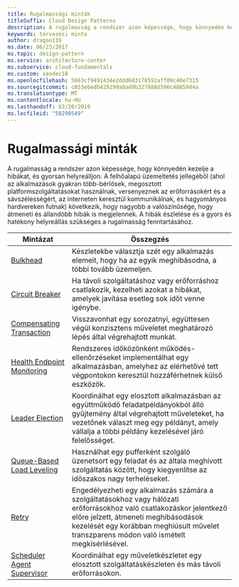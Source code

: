 ```yaml
---
title: Rugalmassági minták
titleSuffix: Cloud Design Patterns
description: A rugalmasság a rendszer azon képessége, hogy könnyedén kezelje a hibákat, és gyorsan helyreálljon. A felhőalapú üzemeltetés jellegéből (ahol az alkalmazások gyakran több-bérlősek, megosztott platformszolgáltatásokat használnak, versenyeznek az erőforrásokért és a sávszélességért, az interneten keresztül kommunikálnak, és hagyományos hardvereken futnak) következik, hogy nagyobb a valószínűsége, hogy átmeneti és állandóbb hibák is megjelennek. A hibák észlelése és a gyors és hatékony helyreállás szükséges a rugalmasság fenntartásához.
keywords: tervezési minta
author: dragon119
ms.date: 06/23/2017
ms.topic: design-pattern
ms.service: architecture-center
ms.subservice: cloud-fundamentals
ms.custom: seodec18
ms.openlocfilehash: 5863cf9491434e2ddd683178591aff09c40e7315
ms.sourcegitcommit: c053e6edb429299a0ad9b327888d596c48859d4a
ms.translationtype: MT
ms.contentlocale: hu-HU
ms.lasthandoff: 03/20/2019
ms.locfileid: "58299549"
---
```

# <a name="resiliency-patterns"></a>Rugalmassági minták

A rugalmasság a rendszer azon képessége, hogy könnyedén kezelje a hibákat, és gyorsan helyreálljon. A felhőalapú üzemeltetés jellegéből (ahol az alkalmazások gyakran több-bérlősek, megosztott platformszolgáltatásokat használnak, versenyeznek az erőforrásokért és a sávszélességért, az interneten keresztül kommunikálnak, és hagyományos hardvereken futnak) következik, hogy nagyobb a valószínűsége, hogy átmeneti és állandóbb hibák is megjelennek. A hibák észlelése és a gyors és hatékony helyreállás szükséges a rugalmasság fenntartásához.

|                            Mintázat                             |                                                                                                      Összegzés                                                                                                       |
|----------------------------------------------------------------|--------------------------------------------------------------------------------------------------------------------------------------------------------------------------------------------------------------------|
|                   [Bulkhead](../bulkhead.md)                   |                                                     Készletekbe választja szét egy alkalmazás elemeit, hogy ha az egyik meghibásodna, a többi tovább üzemeljen.                                                      |
|            [Circuit Breaker](../circuit-breaker.md)            |                                                  Ha távoli szolgáltatáshoz vagy erőforráshoz csatlakozik, kezelheti azokat a hibákat, amelyek javítása esetleg sok időt venne igénybe.                                                   |
|   [Compensating Transaction](../compensating-transaction.md)   |                                                      Visszavonhat egy sorozatnyi, együttesen végül konzisztens műveletet meghatározó lépés által végrehajtott munkát.                                                       |
| [Health Endpoint Monitoring](../health-endpoint-monitoring.md) |                                            Rendszeres időközönként működés-ellenőrzéseket implementálhat egy alkalmazásban, amelyhez az elérhetővé tett végpontokon keresztül hozzáférhetnek külső eszközök.                                            |
|            [Leader Election](../leader-election.md)            | Koordinálhat egy elosztott alkalmazásban az együttműködő feladatpéldányokból álló gyűjtemény által végrehajtott műveleteket, ha vezetőnek választ meg egy példányt, amely vállalja a többi példány kezelésével járó felelősséget. |
|  [Queue-Based Load Leveling](../queue-based-load-leveling.md)  |                                            Használhat egy pufferként szolgáló üzenetsort egy feladat és az általa meghívott szolgáltatás között, hogy kiegyenlítse az időszakos nagy terheléseket.                                             |
|                      [Retry](../retry.md)                      |             Engedélyezheti egy alkalmazás számára a szolgáltatásokhoz vagy hálózati erőforrásokhoz való csatlakozáskor jelentkező előre jelzett, átmeneti meghibásodások kezelését egy korábban meghiúsult művelet transzparens módon való ismételt megkísérlésével.             |
| [Scheduler Agent Supervisor](../scheduler-agent-supervisor.md) |                                                            Koordinálhat egy műveletkészletet egy elosztott szolgáltatáskészleten és más távoli erőforrásokon.                                                            |